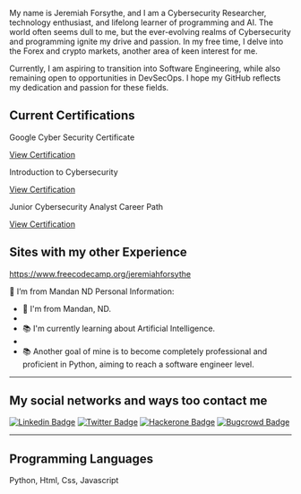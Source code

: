 
My name is Jeremiah Forsythe, and I am a Cybersecurity Researcher, technology enthusiast, and lifelong learner of programming and AI. The world often seems dull to me, but the ever-evolving realms of Cybersecurity and programming ignite my drive and passion. In my free time, I delve into the Forex and crypto markets, another area of keen interest for me.

Currently, I am aspiring to transition into Software Engineering, while also remaining open to opportunities in DevSecOps. I hope my GitHub reflects my dedication and passion for these fields.

## Current Certifications

Google Cyber Security Certificate 

[View Certification](https://www.credly.com/badges/7fbf2408-8d56-4bd0-8aaf-f936fe96e9a0/linked_in_profile)

Introduction to Cybersecurity

[View Certification](https://www.credly.com/earner/earned/badge/dd6ff6ca-29ba-44e3-8cad-afdf78774909)

Junior Cybersecurity Analyst Career Path


[View Certification](https://www.credly.com/badges/b4b8d889-ce11-415c-b2e2-26e57464ff25/public_url)

## Sites with my other Experience 

https://www.freecodecamp.org/jeremiahforsythe









 

🏡 I’m from Mandan ND
Personal Information:

- 🏡 I'm from Mandan, ND.
- 
- 📚 I'm currently learning about Artificial Intelligence.
- 
- 📚 Another goal of mine is to become completely professional and proficient in Python, aiming to reach a software engineer level.

 
---

## My social networks and ways too contact me

[![Linkedin Badge](https://img.shields.io/badge/LinkedIn-0077B5?style=for-the-badge&logo=linkedin&logoColor=white)](https://www.linkedin.com/in/jeremiah-forsythe-73a0b572)
[![Twitter Badge](https://img.shields.io/badge/Twitter-1DA1F2?style=for-the-badge&logo=twitter&logoColor=white)](https://twitter.com/JeremiahForsyt2)
[![Hackerone Badge](https://img.shields.io/badge/-HackerOne-%23494649?style=for-the-badge&logo=hackerone&logoColor=white)](https://hackerone.com/ghostintheshell88)
[![Bugcrowd Badge](https://img.shields.io/badge/-Bugcrowd-%23F26822?style=for-the-badge&logo=bugcrowd&logoColor=white)](https://bugcrowd.com/ghostoftheshell)


---

## Programming Languages
Python, Html, Css, Javascript 
